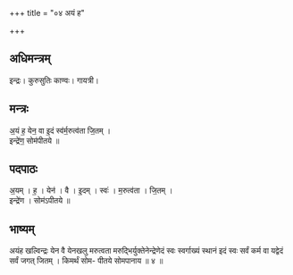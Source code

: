 +++
title = "०४ अयं ह"

+++
## अधिमन्त्रम्
इन्द्रः। कुरुसुतिः काण्वः। गायत्री।

## मन्त्रः
अ॒यं ह॒ येन॒ वा इ॒दं स्व॑र्म॒रुत्व॑ता जि॒तम् ।  
इन्द्रे॑ण॒ सोम॑पीतये ॥

## पदपाठः
अ॒यम् । ह॒ । येन॑ । वै । इ॒दम् । स्वः॑ । म॒रुत्व॑ता । जि॒तम् ।  
इन्द्रे॑ण । सोम॑ऽपीतये ॥

## भाष्यम्
अयंह खल्विन्द्रः येन वै येनखलु मरुत्वता मरुद्भिर्युक्तेनेन्द्रेणेदं स्वः स्वर्गाख्यं स्थानं इदं स्वः सर्वं कर्म वा यद्वेदं सर्वं जगत् जितम् । किमर्थं सोम- पीतये सोमपानाय ॥ ४ ॥